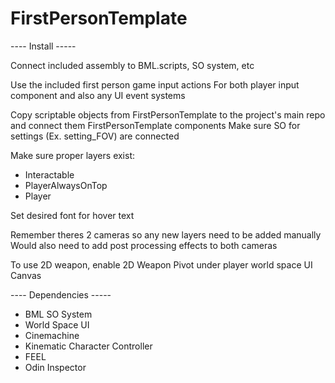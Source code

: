 # FirstPersonTemplate

---- Install -----

Connect included assembly to BML.scripts, SO system, etc

Use the included first person game input actions
For both player input component and also any UI event systems

Copy scriptable objects from FirstPersonTemplate to the project's main repo and connect them FirstPersonTemplate components
Make sure SO for settings (Ex. setting_FOV) are connected

Make sure proper layers exist:
- Interactable
- PlayerAlwaysOnTop
- Player

Set desired font for hover text

Remember theres 2 cameras so any new layers need to be added manually
Would also need to add post processing effects to both cameras

To use 2D weapon, enable 2D Weapon Pivot under player world space UI Canvas

---- Dependencies -----
- BML SO System
- World Space UI
- Cinemachine
- Kinematic Character Controller
- FEEL
- Odin Inspector